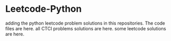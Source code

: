 # Leetcode-Python
adding the python leetcode problem solutions in this repositories. 
The code files are here.
all CTCI problems solutions are here.
some leetcode solutions are here.

























































































































































































































































































































































































































































































































































































































































































































































































































































































































